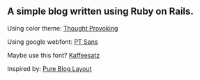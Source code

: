 ## A simple blog written using Ruby on Rails.

Using color theme: [Thought Provoking](http://www.colourlovers.com/palette/694737/Thought_Provoking)

Using google webfont: [PT Sans](http://www.google.com/fonts#UsePlace:use/Collection:PT+Sans)

Maybe use this font? [Kaffeesatz](http://www.yanone.de/typedesign/kaffeesatz/)

Inspired by: [Pure Blog Layout](http://purecss.io/layouts/blog/)
